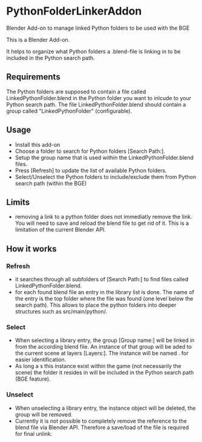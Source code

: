 # PythonFolderLinkerAddon
Blender Add-on to manage linked Python folders to be used with the BGE

This is a Blender Add-on.

It helps to organize what Python folders a .blend-file is linking in to be included in the Python search path.

## Requirements
The Python folders are supposed to contain a file called LinkedPythonFolder.blend in the Python folder you want to inlcude to your Python search path. The file LinkedPythonFolder.blend should contain a group called "LinkedPythonFolder" (configurable).

## Usage
* Install this add-on
* Choose a folder to search for Python folders [Search Path:]. 
* Setup the group name that is used within the LinkedPythonFolder.blend files.
* Press [Refresh] to update the list of available Python folders. 
* Select/Unselect the Python folders to include/exclude them from Python search path (within the BGE)

## Limits
* removing a link to a python folder does not immediatly remove the link. You will need to save and reload the blend file to get rid of it. This is a limitation of the current Blender API.

## How it works
### Refresh
* it searches through all subfolders of [Search Path:] to find files called LinkedPythonFolder.blend. 
* for each found blend file an entry in the library list is done. The name of the entry is the top folder where the file was found (one level below the search path). This allows to place the python folders into deeper structures such as src/main/python/.

### Select
* When selecting a library entry, the group [Group name:] will be linked in from the according blend file. An instance of that group will be aded to the current scene at layers [Layers:]. The instance will be named <group name>.<library name> for easier identification.
* As long a s this instance exist within the game (not necessarily the scene) the folder it resides in will be included in the Python search path (BGE feature).

### Unselect
* When unselecting a library entry, the instance object will be deleted, the group will be removed.
* Currently it is not possible to completely remove the reference to the blend file via Blender API. Therefore a save/load of the file is required for final unlink.
